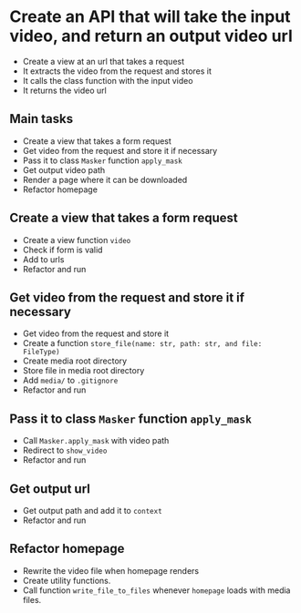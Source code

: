 # Create an API that will take the input video, and return an output video url

- Create a view at an url that takes a request
- It extracts the video from the request and stores it
- It calls the class function with the input video
- It returns the video url

## Main tasks

- Create a view that takes a form request
- Get video from the request and store it if necessary
- Pass it to class `Masker` function `apply_mask`
- Get output video path
- Render a page where it can be downloaded
- Refactor homepage

## Create a view that takes a form request

- Create a view function `video`
- Check  if form is valid
- Add to urls
- Refactor and run

## Get video from the request and store it if necessary

- Get video from the request and store it
- Create a function `store_file(name: str, path: str, and file: FileType)`
- Create media root directory
- Store file in media root directory
- Add `media/` to `.gitignore`
- Refactor and run

## Pass it to class `Masker` function `apply_mask`

- Call `Masker.apply_mask` with video path
- Redirect to `show_video`
- Refactor and run

## Get output url

- Get output path and add it to `context`
- Refactor and run

## Refactor homepage

- Rewrite the video file when homepage renders
- Create utility functions.
- Call function `write_file_to_files` whenever `homepage` loads with media files.
